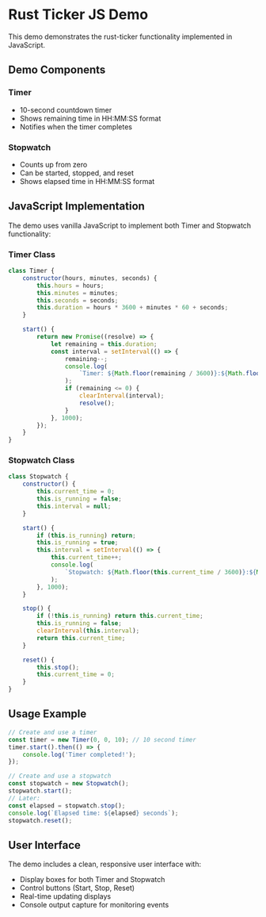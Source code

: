 # Rust Ticker JS Demo

This demo demonstrates the rust-ticker functionality implemented in JavaScript.

## Demo Components

### Timer
- 10-second countdown timer
- Shows remaining time in HH:MM:SS format
- Notifies when the timer completes

### Stopwatch
- Counts up from zero
- Can be started, stopped, and reset
- Shows elapsed time in HH:MM:SS format

## JavaScript Implementation

The demo uses vanilla JavaScript to implement both Timer and Stopwatch functionality:

### Timer Class
```javascript
class Timer {
    constructor(hours, minutes, seconds) {
        this.hours = hours;
        this.minutes = minutes;
        this.seconds = seconds;
        this.duration = hours * 3600 + minutes * 60 + seconds;
    }

    start() {
        return new Promise((resolve) => {
            let remaining = this.duration;
            const interval = setInterval(() => {
                remaining--;
                console.log(
                    `Timer: ${Math.floor(remaining / 3600)}:${Math.floor((remaining % 3600) / 60)}:${remaining % 60}`,
                );
                if (remaining <= 0) {
                    clearInterval(interval);
                    resolve();
                }
            }, 1000);
        });
    }
}
```

### Stopwatch Class
```javascript
class Stopwatch {
    constructor() {
        this.current_time = 0;
        this.is_running = false;
        this.interval = null;
    }

    start() {
        if (this.is_running) return;
        this.is_running = true;
        this.interval = setInterval(() => {
            this.current_time++;
            console.log(
                `Stopwatch: ${Math.floor(this.current_time / 3600)}:${Math.floor((this.current_time % 3600) / 60)}:${this.current_time % 60}`,
            );
        }, 1000);
    }

    stop() {
        if (!this.is_running) return this.current_time;
        this.is_running = false;
        clearInterval(this.interval);
        return this.current_time;
    }

    reset() {
        this.stop();
        this.current_time = 0;
    }
}
```

## Usage Example

```javascript
// Create and use a timer
const timer = new Timer(0, 0, 10); // 10 second timer
timer.start().then(() => {
    console.log('Timer completed!');
});

// Create and use a stopwatch
const stopwatch = new Stopwatch();
stopwatch.start();
// Later:
const elapsed = stopwatch.stop();
console.log(`Elapsed time: ${elapsed} seconds`);
stopwatch.reset();
```

## User Interface

The demo includes a clean, responsive user interface with:
- Display boxes for both Timer and Stopwatch
- Control buttons (Start, Stop, Reset)
- Real-time updating displays
- Console output capture for monitoring events